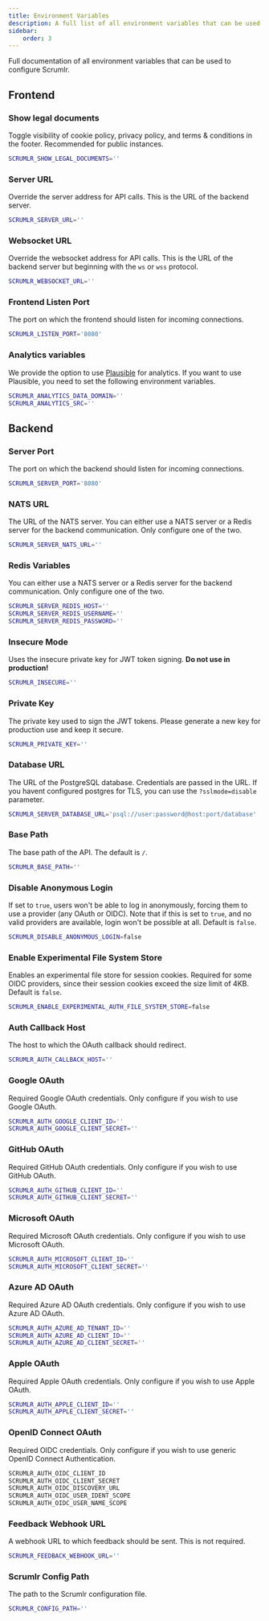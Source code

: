 ```yaml
---
title: Environment Variables
description: A full list of all environment variables that can be used to configure Scrumlr.
sidebar:
    order: 3
---
```

Full documentation of all environment variables that can be used to configure Scrumlr.
## Frontend

### Show legal documents
Toggle visibility of cookie policy, privacy policy, and terms & conditions in the footer.
Recommended for public instances.
```bash
SCRUMLR_SHOW_LEGAL_DOCUMENTS=''
```

### Server URL
Override the server address for API calls. This is the URL of the backend server.
```bash
SCRUMLR_SERVER_URL=''
```

### Websocket URL
Override the websocket address for API calls. This is the URL of the backend server but beginning with the `ws` or `wss` protocol.
```bash
SCRUMLR_WEBSOCKET_URL=''
```

### Frontend Listen Port
The port on which the frontend should listen for incoming connections.
```bash
SCRUMLR_LISTEN_PORT='8080'
```

### Analytics variables
We provide the option to use [Plausible](https://plausible.io) for analytics. If you want to use Plausible, you need to set the following environment variables.
```bash
SCRUMLR_ANALYTICS_DATA_DOMAIN=''
SCRUMLR_ANALYTICS_SRC=''
```

## Backend

### Server Port
The port on which the backend should listen for incoming connections.
```bash
SCRUMLR_SERVER_PORT='8080'
```

### NATS URL
The URL of the NATS server.
You can either use a NATS server or a Redis server for the backend communication.
Only configure one of the two.
```bash
SCRUMLR_SERVER_NATS_URL=''
```

### Redis Variables
You can either use a NATS server or a Redis server for the backend communication.
Only configure one of the two.
```bash
SCRUMLR_SERVER_REDIS_HOST=''
SCRUMLR_SERVER_REDIS_USERNAME=''
SCRUMLR_SERVER_REDIS_PASSWORD=''
```

### Insecure Mode
Uses the insecure private key for JWT token signing.
**Do not use in production!**
```bash
SCRUMLR_INSECURE=''
```

### Private Key
The private key used to sign the JWT tokens.
Please generate a new key for production use and keep it secure.
```bash
SCRUMLR_PRIVATE_KEY=''
```

### Database URL
The URL of the PostgreSQL database.
Credentials are passed in the URL.
If you havent configured postgres for TLS, you can use the `?sslmode=disable` parameter.
```bash
SCRUMLR_SERVER_DATABASE_URL='psql://user:password@host:port/database'
```

### Base Path
The base path of the API. The default is `/`.
```bash
SCRUMLR_BASE_PATH=''
```

### Disable Anonymous Login
If set to `true`, users won't be able to log in anonymously, forcing them to use a provider (any OAuth or OIDC).
Note that if this is set to `true`, and no valid providers are available, login won't be possible at all.
Default is `false`.
```bash
SCRUMLR_DISABLE_ANONYMOUS_LOGIN=false
```

### Enable Experimental File System Store
Enables an experimental file store for session cookies.
Required for some OIDC providers, since their session cookies exceed the size limit of 4KB.
Default is `false`.
```bash
SCRUMLR_ENABLE_EXPERIMENTAL_AUTH_FILE_SYSTEM_STORE=false
```

### Auth Callback Host
The host to which the OAuth callback should redirect.
```bash
SCRUMLR_AUTH_CALLBACK_HOST=''
```

### Google OAuth
Required Google OAuth credentials.
Only configure if you wish to use Google OAuth.
```bash
SCRUMLR_AUTH_GOOGLE_CLIENT_ID=''
SCRUMLR_AUTH_GOOGLE_CLIENT_SECRET=''
```

### GitHub OAuth
Required GitHub OAuth credentials.
Only configure if you wish to use GitHub OAuth.
```bash
SCRUMLR_AUTH_GITHUB_CLIENT_ID=''
SCRUMLR_AUTH_GITHUB_CLIENT_SECRET=''
```

### Microsoft OAuth
Required Microsoft OAuth credentials.
Only configure if you wish to use Microsoft OAuth.
```bash
SCRUMLR_AUTH_MICROSOFT_CLIENT_ID=''
SCRUMLR_AUTH_MICROSOFT_CLIENT_SECRET=''
```

### Azure AD OAuth
Required Azure AD OAuth credentials.
Only configure if you wish to use Azure AD OAuth.
```bash
SCRUMLR_AUTH_AZURE_AD_TENANT_ID=''
SCRUMLR_AUTH_AZURE_AD_CLIENT_ID=''
SCRUMLR_AUTH_AZURE_AD_CLIENT_SECRET=''
```

### Apple OAuth
Required Apple OAuth credentials.
Only configure if you wish to use Apple OAuth.
```bash
SCRUMLR_AUTH_APPLE_CLIENT_ID=''
SCRUMLR_AUTH_APPLE_CLIENT_SECRET=''
```

### OpenID Connect OAuth
Required OIDC credentials.
Only configure if you wish to use generic OpenID Connect Authentication.
```bash
SCRUMLR_AUTH_OIDC_CLIENT_ID
SCRUMLR_AUTH_OIDC_CLIENT_SECRET
SCRUMLR_AUTH_OIDC_DISCOVERY_URL
SCRUMLR_AUTH_OIDC_USER_IDENT_SCOPE
SCRUMLR_AUTH_OIDC_USER_NAME_SCOPE
```

### Feedback Webhook URL
A webhook URL to which feedback should be sent.
This is not required.
```bash
SCRUMLR_FEEDBACK_WEBHOOK_URL=''
```

### Scrumlr Config Path
The path to the Scrumlr configuration file.
```bash
SCRUMLR_CONFIG_PATH=''
```

